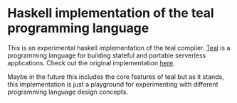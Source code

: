 # Haskell implementation of the teal programming language

This is an experimental haskell implementation of the teal compiler.
[Teal](https://condense9.com) is a programming language for building stateful and portable serverless applications. Check out the original implementation [here](https://github.com/condense9/teal-lang).

Maybe in the future this includes the core features of teal but as it stands, this implementation is just a playground for experimenting with different programming language design concepts.
